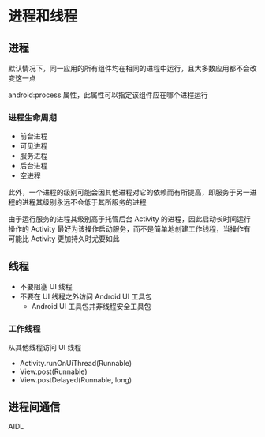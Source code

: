 # 进程和线程

## 进程

默认情况下，同一应用的所有组件均在相同的进程中运行，且大多数应用都不会改变这一点

android:process 属性，此属性可以指定该组件应在哪个进程运行

### 进程生命周期

+ 前台进程
+ 可见进程
+ 服务进程
+ 后台进程
+ 空进程

此外，一个进程的级别可能会因其他进程对它的依赖而有所提高，即服务于另一进程的进程其级别永远不会低于其所服务的进程

由于运行服务的进程其级别高于托管后台 Activity 的进程，因此启动长时间运行操作的 Activity 最好为该操作启动服务，而不是简单地创建工作线程，当操作有可能比 Activity 更加持久时尤要如此

## 线程

+ 不要阻塞 UI 线程
+ 不要在 UI 线程之外访问 Android UI 工具包
  + Android UI 工具包并非线程安全工具包

### 工作线程

从其他线程访问 UI 线程

+ Activity.runOnUiThread(Runnable)
+ View.post(Runnable)
+ View.postDelayed(Runnable, long)

## 进程间通信

AIDL